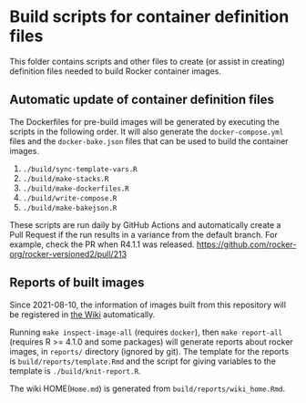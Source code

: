 # Build scripts for container definition files

This folder contains scripts and other files to create (or assist in creating) definition files needed to build Rocker container images.

## Automatic update of container definition files

The Dockerfiles for pre-build images will be generated by executing the scripts in the following order. It will also generate the `docker-compose.yml` files and the `docker-bake.json` files that can be used to build the container images.

1. `./build/sync-template-vars.R`
2. `./build/make-stacks.R`
3. `./build/make-dockerfiles.R`
4. `./build/write-compose.R`
5. `./build/make-bakejson.R`

These scripts are run daily by GitHub Actions and automatically create a Pull Request if the run results in a variance from the default branch. For example, check the PR when R4.1.1 was released. <https://github.com/rocker-org/rocker-versioned2/pull/213>

## Reports of built images

Since 2021-08-10, the information of images built from this repository will be registered in [the Wiki](https://github.com/rocker-org/rocker-versioned2/wiki) automatically.

Running `make inspect-image-all` (requires `docker`), then `make report-all` (requires R >= 4.1.0 and some packages) will generate reports about rocker images, in `reports/` directory (ignored by git). The template for the reports is `build/reports/template.Rmd` and the script for giving variables to the template is `./build/knit-report.R`.

The wiki HOME(`Home.md`) is generated from `build/reports/wiki_home.Rmd`.
